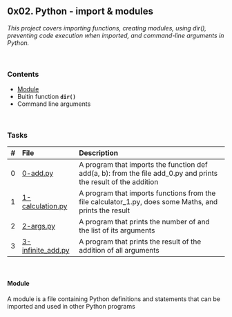 ## 0x02. Python - import & modules
_This project covers importing functions, creating modules, using dir(), preventing code execution when imported, and command-line arguments in Python._

<br>


### Contents
- [Module](#Sneek)
- Buitin function **`dir()`**
- Command line arguments


<br>


### Tasks
|#|File|Description|
|:---|:---|:---|
|0|[0-add.py](./0-add.py)| A program that imports the function def add(a, b): from the file add_0.py and prints the result of the addition|
|1|[1-calculation.py](./1-calculation.py)|A program that imports functions from the file calculator_1.py, does some Maths, and prints the result|
|2|[2-args.py](./2-args.py)|A program that prints the number of and the list of its arguments|
|3|[3-infinite_add.py](./3-infinite_add.py)|A program that prints the result of the addition of all arguments|


<br>


#### Module
A module is a file containing Python definitions and statements that can be imported and used in other Python programs


<br><br>
